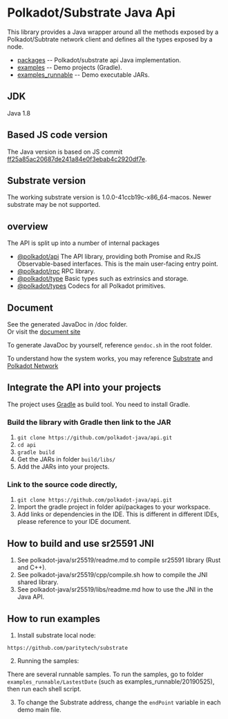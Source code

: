 # Polkadot/Substrate Java Api

This library provides a Java wrapper around all the methods exposed by a Polkadot/Subtrate network client and defines all the types exposed by a node.

- [packages](https://github.com/polkadot-java/api/tree/master/packages) -- Polkadot/substrate api Java implementation.  
- [examples](https://github.com/polkadot-java/api/tree/master/examples) -- Demo projects (Gradle).  
- [examples_runnable](https://github.com/polkadot-java/api/tree/master/examples_runnable) -- Demo executable JARs.  

## JDK

Java 1.8

## Based JS code version

The Java version is based on JS commit [ff25a85ac20687de241a84e0f3ebab4c2920df7e](https://github.com/polkadot-js/api/commit/ff25a85ac20687de241a84e0f3ebab4c2920df7e).

## Substrate version

The working substrate version is 1.0.0-41ccb19c-x86_64-macos.
Newer substrate may be not supported.

## overview

The API is split up into a number of internal packages

- [@polkadot/api](packages/src/main/java/org/polkadot/api/) The API library, providing both Promise and RxJS Observable-based interfaces. This is the main user-facing entry point.
- [@polkadot/rpc](packages/src/main/java/org/polkadot/rpc/) RPC library.
- [@polkadot/type](packages/src/main/java/org/polkadot/type/) Basic types such as extrinsics and storage.
- [@polkadot/types](packages/src/main/java/org/polkadot/types/) Codecs for all Polkadot primitives.

## Document

See the generated JavaDoc in /doc folder.  
Or visit the [document site](https://polkadot-java.github.io/)

To generate JavaDoc by yourself, reference `gendoc.sh` in the root folder.

To understand how the system works, you may reference [Substrate](https://github.com/paritytech/substrate) and [Polkadot Network](https://polkadot.network/)

## Integrate the API into your projects

The project uses [Gradle](https://gradle.org/) as build tool. You need to install Gradle.

### Build the library with Gradle then link to the JAR

1. `git clone https://github.com/polkadot-java/api.git`
2. `cd api`
3. `gradle build`
4. Get the JARs in folder `build/libs/`
5. Add the JARs into your projects.

### Link to the source code directly,

1. `git clone https://github.com/polkadot-java/api.git`
2. Import the gradle project in folder api/packages to your workspace.
3. Add links or dependencies in the IDE. This is different in different IDEs, please reference to your IDE document.

## How to build and use sr25591 JNI

1. See polkadot-java/sr25519/readme.md to compile sr25591 library (Rust and C++).  
2. See polkadot-java/sr25519/cpp/compile.sh how to compile the JNI shared library.  
3. See polkadot-java/sr25519/libs/readme.md how to use the JNI in the Java API.  

## How to run examples

1. Install substrate local node:  

`https://github.com/paritytech/substrate`  

2. Running the samples:  

There are several runnable samples. To run the samples, go to folder `examples_runnable/LastestDate` (such as examples_runnable/20190525), then run each shell script.

3. To change the Substrate address, change the `endPoint` variable in each demo main file.

